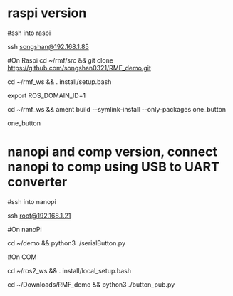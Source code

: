 # raspi version
#ssh into raspi

ssh songshan@192.168.1.85

#On Raspi
cd ~/rmf/src && git clone https://github.com/songshan0321/RMF_demo.git

cd ~/rmf_ws && . install/setup.bash

export ROS_DOMAIN_ID=1

cd ~/rmf_ws && ament build --symlink-install --only-packages one_button

one_button



# nanopi and comp version, connect nanopi to comp using USB to UART converter

#ssh into nanopi

ssh root@192.168.1.21

#On nanoPi

cd ~/demo && python3 ./serialButton.py

#On COM

cd ~/ros2_ws && . install/local_setup.bash

cd ~/Downloads/RMF_demo && python3 ./button_pub.py
